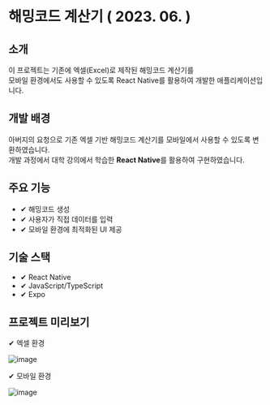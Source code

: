 <h1>해밍코드 계산기 ( 2023. 06. )</h1>

<h2>소개</h2>
이 프로젝트는 기존에 엑셀(Excel)로 제작된 해밍코드 계산기를 <br>
모바일 환경에서도 사용할 수 있도록 React Native를 활용하여 개발한 애플리케이션입니다.

<h2>개발 배경</h2>
아버지의 요청으로 기존 엑셀 기반 해밍코드 계산기를 모바일에서 사용할 수 있도록 변환하였습니다. <br>
개발 과정에서 대학 강의에서 학습한 <strong>React Native</strong>를 활용하여 구현하였습니다.

<h2>주요 기능</h2>
<ul>
<li>✔ 해밍코드 생성</li>
<li>✔ 사용자가 직접 데이터를 입력</li>
<li>✔ 모바일 환경에 최적화된 UI 제공</li>
</ul>
  
<h2>기술 스택</h2>
<ul>
<li>✔ React Native</li>
<li>✔ JavaScript/TypeScript</li>
<li>✔ Expo</li>
</ul>

<h2>프로젝트 미리보기</h2>
✔ 엑셀 환경


![image](https://github.com/user-attachments/assets/a5b4fd53-5e76-44f8-8f46-f2f2a799f3c0)

✔ 모바일 환경

![image](https://github.com/user-attachments/assets/67144808-c0ca-481f-a469-3510b06168f4)
